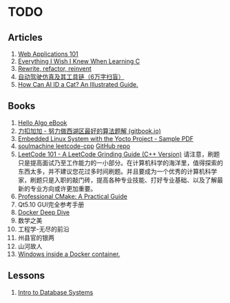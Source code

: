 # TODO

## Articles

1. [Web Applications 101](https://www.robinwieruch.de/web-applications/)
2. [Everything I Wish I Knew When Learning C](https://tmewett.com/c-tips/)
3. [Rewrite, refactor, reinvent](https://herbcaudill.com/words/20190219-rewrite-refactor-reinvent)
4. [自动驾驶仿真及其工具链（6万字扫盲）](https://zhuanlan.zhihu.com/p/606321816)
5. [How Can AI ID a Cat? An Illustrated Guide.](https://www.quantamagazine.org/how-can-ai-id-a-cat-an-illustrated-guide-20250430/)

## Books

1. [Hello Algo eBook](https://www.hello-algo.com/chapter_hello_algo/)
2. [力扣加加 - 努力做西湖区最好的算法题解 (gitbook.io)](https://leetcode-solution-leetcode-pp.gitbook.io/leetcode-solution/thinkings/run-length-encode-and-huffman-encode)
3. [Embedded Linux System with the Yocto Project - Sample PDF](https://ptgmedia.pearsoncmg.com/images/9780133443240/samplepages/9780133443240.pdf)
4. [soulmachine leetcode-cpp](https://github.com/soulmachine/leetcode/raw/master/C%2B%2B/leetcode-cpp.pdf)
   [GitHub repo](https://github.com/soulmachine/leetcode)
5. [LeetCode 101 - A LeetCode Grinding Guide (C++ Version)](https://github.com/changgyhub/leetcode_101/blob/master/LeetCode%20101%20-%20A%20Grinding%20Guide.pdf)
   请注意，刷题只是提高面试乃至工作能力的一小部分。在计算机科学的海洋里，值得探索的东西太多，并不建议您花过多时间刷题。并且要成为一个优秀的计算机科学家，刷题只是入职的敲门砖，提高各种专业技能、打好专业基础、以及了解最新的专业方向或许更加重要。
7. [Professional CMake: A Practical Guide](https://crascit.com)
8. Qt5.10 GUI完全参考手册
9. [Docker Deep Dive](https://leanpub.com/dockerdeepdive)
10. 数学之美
11. 工程学-无尽的前沿
12. 州县官的银两
13. 山河故人
14. [Windows inside a Docker container.](https://github.com/dockur/windows)

## Lessons

1. [Intro to Database Systems](https://15445.courses.cs.cmu.edu/fall2025/)

